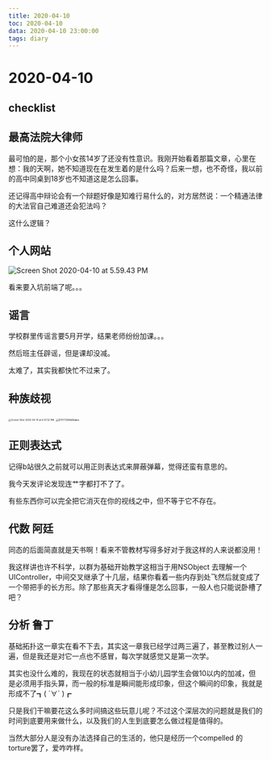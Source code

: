 ```yaml
---
title: 2020-04-10
toc: 2020-04-10
data: 2020-04-10 23:00:00
tags: diary
---
```



# 2020-04-10
## checklist
## 最高法院大律师
最可怕的是，那个小女孩14岁了还没有性意识。我刚开始看着那篇文章，心里在想：我的天啊，她不知道现在在发生着的是什么吗？后来一想，也不奇怪，我以前的高中同桌到18岁也不知道这是怎么回事。

还记得高中辩论会有一个辩题好像是知难行易什么的，对方居然说：一个精通法律的大法官自己难道还会犯法吗？

这什么逻辑？

## 个人网站

![Screen Shot 2020-04-10 at 5.59.43 PM](https://tva1.sinaimg.cn/large/00831rSTly1gdotr01gmbj30zy0u0b29.jpg)

看来要入坑前端了呢。。。

## 谣言

学校群里传谣言要5月开学，结果老师纷纷加课。。。

然后班主任辟谣，但是课却没减。

太难了，其实我都快忙不过来了。

## 种族歧视

<img src="https://tva1.sinaimg.cn/large/00831rSTly1gdov6igkvyj31b20pytfp.jpg" alt="Screen Shot 2020-04-10 at 6.47.32 PM" style="zoom: 33%;" />



<img src="https://tva1.sinaimg.cn/large/00831rSTly1gdp3tx4nc5j30k60qods0.jpg" alt="670772fb9b8aaba" style="zoom:33%;" />

## 正则表达式

记得b站很久之前就可以用正则表达式来屏蔽弹幕，觉得还蛮有意思的。

我今天发评论发现连艹字都打不了了。

有些东西你可以完全把它消灭在你的视线之中，但不等于它不存在。

## 代数 阿廷

同态的后面简直就是天书啊！看来不管教材写得多好对于我这样的人来说都没用！

我这样讲也许不科学，以群为基础开始教学这相当于用NSObject 去理解一个UIController，中间交叉继承了十几层，结果你看着一些内存到处飞然后就变成了一个带把手的长方形。除了那些真天才看得懂是怎么回事，一般人也只能说卧槽了吧？

## 分析 鲁丁

基础拓扑这一章实在看不下去，其实这一章我已经学过两三遍了，甚至教过别人一遍，但是我还是对它一点也不感冒，每次学就感觉又是第一次学。

其实也没什么难的，我现在的状态就相当于小幼儿园学生会做10以内的加减，但是必须用手指头算，而一般的标准是瞬间能形成印象，但这个瞬间的印象，我就是形成不了┓( ´∀` )┏

只是我们干嘛要花这么多时间搞这些玩意儿呢？不过这个深层次的问题就是我们的时间到底要用来做什么，以及我们的人生到底要怎么做过程是值得的。

当然大部分人是没有办法选择自己的生活的，他只是经历一个compelled 的 torture罢了，爱咋咋样。



